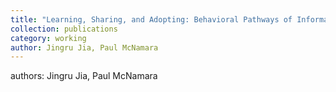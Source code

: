 ```yaml
---
title: "Learning, Sharing, and Adopting: Behavioral Pathways of Information Dissemination in Technology Adoption"
collection: publications
category: working
author: Jingru Jia, Paul McNamara
---
```

authors: Jingru Jia, Paul McNamara
